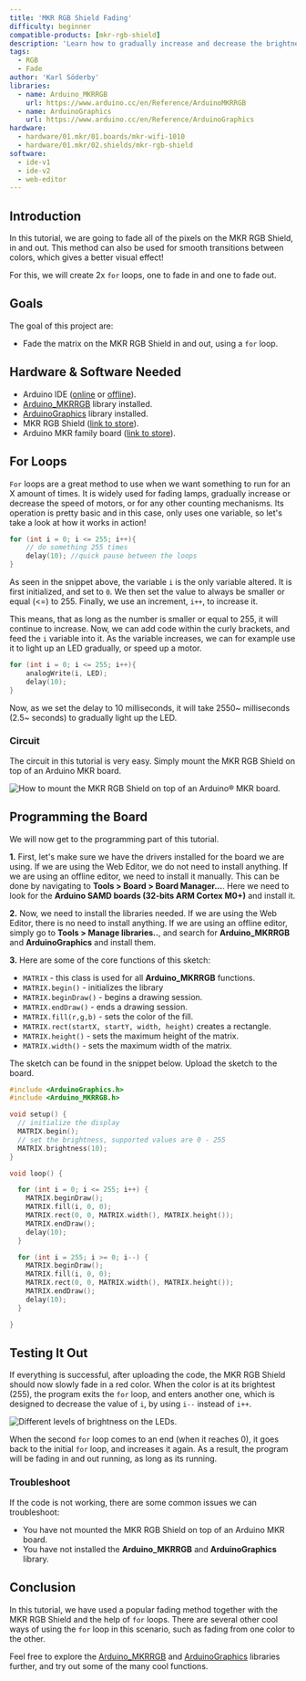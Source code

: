 ```yaml
---
title: 'MKR RGB Shield Fading'
difficulty: beginner
compatible-products: [mkr-rgb-shield]
description: 'Learn how to gradually increase and decrease the brightness of the LEDs on the shield.'
tags:
  - RGB
  - Fade
author: 'Karl Söderby'
libraries: 
  - name: Arduino_MKRRGB
    url: https://www.arduino.cc/en/Reference/ArduinoMKRRGB
  - name: ArduinoGraphics
    url: https://www.arduino.cc/en/Reference/ArduinoGraphics
hardware:
  - hardware/01.mkr/01.boards/mkr-wifi-1010
  - hardware/01.mkr/02.shields/mkr-rgb-shield
software:
  - ide-v1
  - ide-v2
  - web-editor
---
```


## Introduction 

In this tutorial, we are going to fade all of the pixels on the MKR RGB Shield, in and out. This method can also be used for smooth transitions between colors, which gives a better visual effect!

For this, we will create 2x `for` loops, one to fade in and one to fade out.

## Goals

The goal of this project are:

- Fade the matrix on the MKR RGB Shield in and out, using a `for` loop.

## Hardware & Software Needed

- Arduino IDE ([online](https://create.arduino.cc/) or [offline](https://www.arduino.cc/en/main/software)).
- [Arduino_MKRRGB](https://www.arduino.cc/en/Reference/ArduinoMKRRGB) library installed.
- [ArduinoGraphics](https://www.arduino.cc/en/Reference/ArduinoGraphics) library installed.
- MKR RGB Shield ([link to store](https://store.arduino.cc/arduino-mkr-rgb-shield)).
- Arduino MKR family board ([link to store](https://store.arduino.cc/arduino-genuino/arduino-genuino-mkr-family)).

## For Loops

`For` loops are a great method to use when we want something to run for an X amount of times. It is widely used for fading lamps, gradually increase or decrease the speed of motors, or for any other counting mechanisms. Its operation is pretty basic and in this case, only uses one variable, so let's take a look at how it works in action!

```cpp
for (int i = 0; i <= 255; i++){
    // do something 255 times
    delay(10); //quick pause between the loops
}
```

As seen in the snippet above, the variable `i` is the only variable altered. It is first initialized, and set to `0`. We then set the value to always be smaller or equal (<=) to 255. Finally, we use an increment, `i++`, to increase it.

This means, that as long as the number is smaller or equal to 255, it will continue to increase. Now, we can add code within the curly brackets, and feed the `i` variable into it. As the variable increases, we can for example use it to light up an LED gradually, or speed up a motor. 

```cpp
for (int i = 0; i <= 255; i++){
    analogWrite(i, LED); 
    delay(10); 
}
```

Now, as we set the delay to 10 milliseconds, it will take  2550~ milliseconds (2.5~ seconds) to gradually light up the LED.

### Circuit

The circuit in this tutorial is very easy. Simply mount the MKR RGB Shield on top of an Arduino MKR board. 

![How to mount the MKR RGB Shield on top of an Arduino® MKR board.](assets/MKRRGB_T2_IMG01.png)

## Programming the Board

We will now get to the programming part of this tutorial. 

**1.** First, let's make sure we have the drivers installed for the board we are using. If we are using the Web Editor, we do not need to install anything. If we are using an offline editor, we need to install it manually. This can be done by navigating to **Tools > Board > Board Manager...**. Here we need to look for the **Arduino SAMD boards (32-bits ARM Cortex M0+)** and install it. 

**2.** Now, we need to install the libraries needed. If we are using the Web Editor, there is no need to install anything. If we are using an offline editor, simply go to **Tools > Manage libraries..**, and search for **Arduino_MKRRGB** and **ArduinoGraphics** and install them.

**3.** Here are some of the core functions of this sketch:

- `MATRIX` - this class is used for all **Arduino_MKRRGB** functions.
- `MATRIX.begin()` - initializes the library
- `MATRIX.beginDraw()` - begins a drawing session.
- `MATRIX.endDraw()` - ends a drawing session.
- `MATRIX.fill(r,g,b)` - sets the color of the fill.
- `MATRIX.rect(startX, startY, width, height)` creates a rectangle.
- `MATRIX.height()` - sets the maximum height of the matrix. 
- `MATRIX.width()` - sets the maximum width of the matrix.

The sketch can be found in the snippet below. Upload the sketch to the board.

```cpp
#include <ArduinoGraphics.h>
#include <Arduino_MKRRGB.h>

void setup() {
  // initialize the display
  MATRIX.begin();
  // set the brightness, supported values are 0 - 255
  MATRIX.brightness(10);
}

void loop() {

  for (int i = 0; i <= 255; i++) {
    MATRIX.beginDraw();
    MATRIX.fill(i, 0, 0);
    MATRIX.rect(0, 0, MATRIX.width(), MATRIX.height());
    MATRIX.endDraw();
    delay(10);
  }

  for (int i = 255; i >= 0; i--) {
    MATRIX.beginDraw();
    MATRIX.fill(i, 0, 0);
    MATRIX.rect(0, 0, MATRIX.width(), MATRIX.height());
    MATRIX.endDraw();
    delay(10);
  }

}
```

## Testing It Out

If everything is successful, after uploading the code, the MKR RGB Shield should now slowly fade in a red color. When the color is at its brightest (255), the program exits the `for` loop, and enters another one, which is designed to decrease the value of `i`, by using `i--` instead of `i++`. 

![Different levels of brightness on the LEDs.](assets/MKRRGB_T2_IMG02.png)

When the second `for` loop comes to an end (when it reaches 0), it goes back to the initial `for` loop, and increases it again. As a result, the program will be fading in and out running, as long as its running.

### Troubleshoot

If the code is not working, there are some common issues we can troubleshoot:

- You have not mounted the MKR RGB Shield on top of an Arduino MKR board.
- You have not installed the **Arduino_MKRRGB** and **ArduinoGraphics** library. 

## Conclusion

In this tutorial, we have used a popular fading method together with the MKR RGB Shield and the help of `for` loops. There are several other cool ways of using the `for` loop in this scenario, such as fading from one color to the other.

Feel free to explore the [Arduino_MKRRGB](https://www.arduino.cc/en/Reference/ArduinoMKRRGB) and [ArduinoGraphics](https://www.arduino.cc/en/Reference/ArduinoGraphics) libraries further, and try out some of the many cool functions.
